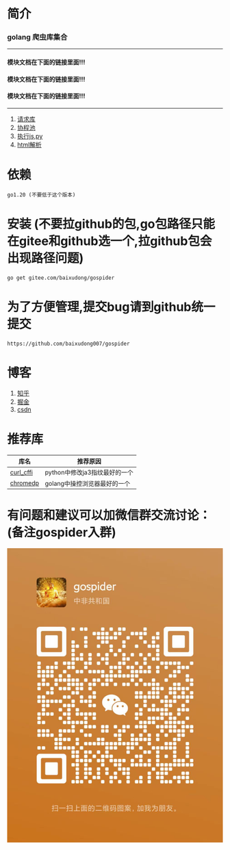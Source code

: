 # 简介
### golang 爬虫库集合
---
#### 模块文档在下面的链接里面!!!
#### 模块文档在下面的链接里面!!!
#### 模块文档在下面的链接里面!!!
---
1. [请求库](../../tree/master/requests)
2. [协程池](../../tree/master/thread)
3. [执行js,py](../../tree/master/cmd)
4. [html解析](../../tree/master/bs4)
   
# 依赖
```
go1.20 (不要低于这个版本)
```
# 安装 (不要拉github的包,go包路径只能在gitee和github选一个,拉github包会出现路径问题)
```
go get gitee.com/baixudong/gospider
```
# 为了方便管理,提交bug请到github统一提交
```
https://github.com/baixudong007/gospider
```

# 博客
1. [知乎](https://www.zhihu.com/people/xiao-bai-shu-87-3/posts)
2. [掘金](https://juejin.cn/user/4098624347452359/posts)
3. [csdn](https://blog.csdn.net/Mr_bai_404?type=blog)

# 推荐库
|库名|推荐原因|
-|-
[curl_cffi](https://github.com/yifeikong/curl_cffi)|python中修改ja3指纹最好的一个
[chromedp](https://github.com/chromedp/chromedp)|golang中操控浏览器最好的一个

# 有问题和建议可以加微信群交流讨论： (备注gospider入群)
![](im.jpg)

